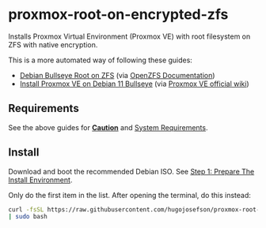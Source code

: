 # proxmox-root-on-encrypted-zfs

Installs Proxmox Virtual Environment (Proxmox VE) with root filesystem on ZFS with native encryption.

This is a more automated way of following these guides:

- [Debian Bullseye Root on ZFS](https://openzfs.github.io/openzfs-docs/Getting%20Started/Debian/Debian%20Bullseye%20Root%20on%20ZFS.html) (via [OpenZFS Documentation](https://openzfs.github.io/openzfs-docs/))
- [Install Proxmox VE on Debian 11 Bullseye](https://pve.proxmox.com/wiki/Install_Proxmox_VE_on_Debian_11_Bullseye) (via [Proxmox VE official wiki](https://pve.proxmox.com/wiki))

## Requirements

See the above guides for [**Caution**](https://openzfs.github.io/openzfs-docs/Getting%20Started/Debian/Debian%20Bullseye%20Root%20on%20ZFS.html#caution) and [System Requirements](https://openzfs.github.io/openzfs-docs/Getting%20Started/Debian/Debian%20Bullseye%20Root%20on%20ZFS.html#system-requirements).

## Install

Download and boot the recommended Debian ISO. See [Step 1: Prepare The Install Environment](https://openzfs.github.io/openzfs-docs/Getting%20Started/Debian/Debian%20Bullseye%20Root%20on%20ZFS.html#step-1-prepare-the-install-environment).

Only do the first item in the list. After opening the terminal, do this instead:

```bash
curl -fsSL https://raw.githubusercontent.com/hugojosefson/proxmox-root-on-encrypted-zfs/main/install \
| sudo bash
```
